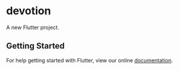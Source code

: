 # devotion

A new Flutter project.

## Getting Started

For help getting started with Flutter, view our online
[documentation](https://flutter.io/).

